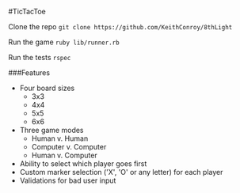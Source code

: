 #TicTacToe

Clone the repo `git clone https://github.com/KeithConroy/8thLight`

Run the game `ruby lib/runner.rb`

Run the tests `rspec`

###Features
* Four board sizes
  * 3x3
  * 4x4
  * 5x5
  * 6x6
* Three game modes
  * Human v. Human
  * Computer v. Computer
  * Human v. Computer
* Ability to select which player goes first
* Custom marker selection ('X', 'O' or any letter) for each player
* Validations for bad user input
